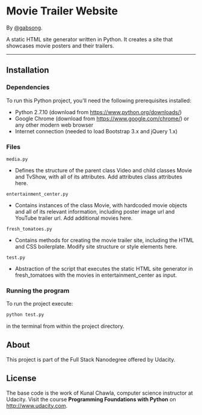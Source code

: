 # Movie Trailer Website

By [@gabsong](https://twitter.com/gabsong).

A static HTML site generator written in Python.
It creates a site that showcases movie posters and their trailers.

---

## Installation

### Dependencies
To run this Python project, you'll need the following prerequisites installed:

- Python 2.7.10 (download from https://www.python.org/downloads/)
- Google Chrome (download from https://www.google.com/chrome/) or any other
modern web browser
- Internet connection (needed to load Bootstrap 3.x and jQuery 1.x)

### Files
`media.py`
- Defines the structure of the parent class Video and child classes Movie and
TvShow, with all of its attributes. Add attributes class attributes here.

`entertainment_center.py`
- Contains instances of the class Movie, with hardcoded movie objects and all
of its relevant information, including poster image url and YouTube trailer
url. Add additional movies here.

`fresh_tomatoes.py`
- Contains methods for creating the movie trailer site, including the HTML
and CSS boilerplate. Modify site structure or style elements here.

`test.py`
- Abstraction of the script that executes the static HTML site generator in
fresh_tomatoes with the movies in entertainment_center as input.

### Running the program
To run the project execute:
```python
python test.py
```
in the terminal from within the project directory.

## About

This project is part of the Full Stack Nanodegree offered by Udacity.

## License

The base code is the work of Kunal Chawla, computer science instructor at
Udacity. Visit the course **Programming Foundations with Python** on
http://www.udacity.com.
